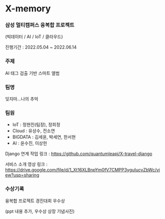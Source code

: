 # X-memory

### 삼성 멀티캠퍼스 융복합 프로젝트
(빅데이터 / AI / IoT / 클라우드)

진행기간 : 2022.05.04 ~ 2022.06.14

### 주제
AI 태그 검출 기반 스마트 앨범

### 팀명
잊지마...나의 추억

### 팀원
- IoT : 정현진(팀장), 정희정
- Cloud : 유상수, 전소연
- BIGDATA : 김세윤, 박세연, 한서현 
- AI : 윤수진, 이상헌

Django 연계 작업 링크 : https://github.com/quantumleapj/X-travel-django

서비스 소개 영상 링크 : https://drive.google.com/file/d/1_Xt16XLBnpYm0fV7CMPP3yguIucyZbWc/view?usp=sharing

### 수상기록
융복합 프로젝트 경진대회 우수상

(ppt 내용 추가, 우수상 상장 기념사진)
